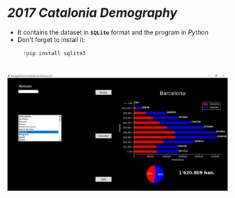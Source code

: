 # *2017 Catalonia Demography*
- It contains the dataset in **`SQLite`**  format and the program in *Python*
- Don't forget to install it:
```Python
     !pip install sqlite3
  ```
#
![picture](Presentacion.jpg)
